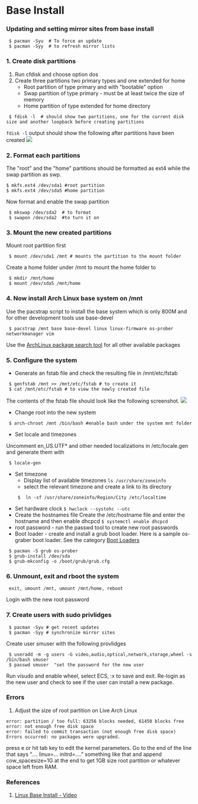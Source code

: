 # Base Install

### Updating and setting mirror sites from base install

```
 $ pacman -Syu  # To force an update
 $ pacman -Syy  # to refresh mirror lists
```

### 1. Create disk partitions 
1. Run cfdisk and choose option dos
2. Create three partitions two primary types and one extended for home
   - Root partition of type primary and with "bootable" option
   - Swap partition of type primary - must be at  least twice the size of memory
   - Home partition of type extended for home directory
```
 $ fdisk -l  # should show two partitions, one for the current disk size and another loopback before creating partitions
``` 
```fdisk -l``` output should show the following after partitions have been created
 ![](screenshot1.png)

### 2. Format each partitions

The "root" and the "home" partitions should be formatted as ext4 while the swap partition as swp.

```
$ mkfs.ext4 /dev/sda1 #root partition
$ mkfs.ext4 /dev/sda5 #home partition
```
Now format and enable the swap partition
```
 $ mkswap /dev/sda2  # to format
 $ swapon /dev/sda2  #to turn it on
```
### 3. Mount the new created partitions
Mount root partition first
```
 $ mount /dev/sda1 /mnt # mounts the partition to the mount folder
```
Create a home folder under /mnt to mount the home folder to
```
 $ mkdir /mnt/home
 $ mount /dev/sda5 /mnt/home
```

### 4. Now install Arch Linux base system on /mnt
Use the pacstrap script to install the base system which is only 800M and for other development tools use base-devel
```
 $ pacstrap /mnt base base-devel linux linux-firmware os-prober networkmanager vim
```
Use the [ArchLinux package search tool](https://www.archlinux.org/packages/) for all other available packages

### 5. Configure the system

  - Generate an fstab file and check the resulting file in /mnt/etc/fstab
  ```
   $ genfstab /mnt >> /mnt/etc/fstab # to create it
   $ cat /mnt/etc/fstab # to view the newly created file
  ```
  The contents of the fstab file should look like the following screenshot.
  ![](screenshot2.png)
  
  - Change root into the new system
  ```
   $ arch-chroot /mnt /bin/bash #enable bash under the system mnt folder
  ```
  - Set locale and timezones
  
  Uncomment en_US.UTF* and other needed localizations in /etc/locale.gen and generate them with
  ```
   $ locale-gen 
  ```
  - Set timezone
     - Display list of available timezones ```ls /usr/share/zoneinfo```
     - select the relevant timezone and create a link to its directory
     ```
      $  ln -sf /usr/share/zoneinfo/Region/City /etc/localtime
     ```
  - Set hardware clock ```$ hwclock --systohc --utc```
  - Create the hostnames file
  Create the /etc/hostname file and enter the hostname and then enable dhcpcd ```$ systemctl enable dhcpcd``` 
  - root password - run the passwd tool to create new root passwords
  - Boot loader - create and install a grub boot loader. Here is a sample os-graber boot loader. See the category [Boot Loaders](https://wiki.archlinux.org/index.php/Category:Boot_loaders)
  ```
   $ pacman -S grub os-prober
   $ grub-install /dev/sda
   $ grub-mkconfig -o /boot/grub/grub.cfg
 ```
 ### 6. Unmount, exit and rboot the system
 ```
  exit, umount /mnt, umount /mnt/home, reboot
 ```
 Login with the new root password

### 7. Create users with sudo privlidges
```
 $ pacman -Syu # get recent updates
 $ pacman -Syy # synchronize mirror sites
 ```
 Create user smuser with the following provlidges
 ```
  $ useradd -m -g users -G video,audio,optical,network,storage,wheel -s /bin/bash smuser
  $ passwd smuser  "set the password for the new user
 ```
 Run visudo and enable wheel, select ECS, :x to save and exit. Re-login as the new user and check to see if the user can install a new package.
 
### Errors
1. Adjust the size of root partition on Live Arch Linux
```
error: partition / too full: 63256 blocks needed, 61450 blocks free
error: not enough free disk space
error: failed to commit transaction (not enough free disk space) 
Errors occurred: no packages were upgraded.
```
press e or hit tab key to edit the kernel parameters. Go to the end of the line that says “…. linux=… initrd=….” something like that and append cow_spacesize=1G at the end to get 1GB size root partition or whatever space left from RAM.

### References
1. [Linux Base Install - Video](https://www.youtube.com/watch?v=4PBqpX0_UOc)
